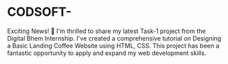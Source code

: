# CODSOFT-
Exciting News! 🚀  I'm thrilled to share my latest Task-1 project from the Digital Bhem Internship. I've created a comprehensive tutorial on Designing a Basic Landing Coffee Website using HTML, CSS. This project has been a fantastic opportunity to apply and expand my web development skills.
